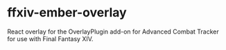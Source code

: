 # ffxiv-ember-overlay
React overlay for the OverlayPlugin add-on for Advanced Combat Tracker for use with Final Fantasy XIV.
